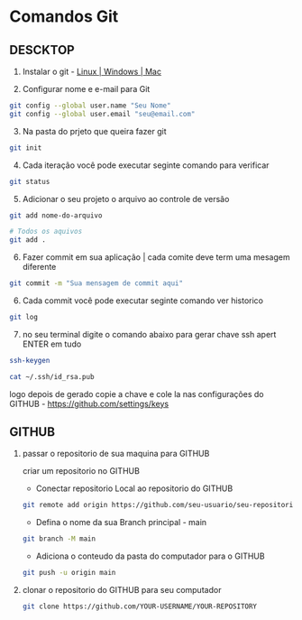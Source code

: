 # Comandos Git

## DESCKTOP
1. Instalar o git -
 [Linux | Windows | Mac](https://git-scm.com/)

2. Configurar nome e e-mail para Git
 ``` bash
 git config --global user.name "Seu Nome"
 git config --global user.email "seu@email.com"

 ```
 3. Na pasta do prjeto que queira fazer git 
 ``` bash
 git init

 ```
 4. Cada iteração você pode executar seginte comando para verificar 
 ``` bash
 git status

 ```
 5. Adicionar o seu projeto o arquivo ao controle de versão 
 ``` bash
 git add nome-do-arquivo

 # Todos os aquivos
 git add .
 
 ```
 6. Fazer commit em sua aplicação | cada comite deve term uma mesagem diferente
 ``` bash
git commit -m "Sua mensagem de commit aqui"

 ```
 6. Cada commit você pode executar seginte comando ver historico
 ``` bash
 git log

 ```
 7. no seu terminal digite o comando abaixo para gerar chave ssh apert ENTER em tudo
 ``` bash
 ssh-keygen

 cat ~/.ssh/id_rsa.pub 

 ```
 logo depois de gerado copie a chave e cole la nas configurações do GITHUB -
 https://github.com/settings/keys 

 ## GITHUB

 1. passar o repositorio de sua maquina para GITHUB
 
    criar um repositorio no GITHUB
    
    * Conectar repositorio Local ao repositorio do GITHUB
    ``` bash
    git remote add origin https://github.com/seu-usuario/seu-repositorio.git

    ```
    * Defina o nome da sua Branch principal - main
    ``` bash
    git branch -M main

    ```
    * Adiciona o conteudo da pasta do computador para o GITHUB
    ``` bash
    git push -u origin main

    ```
2. clonar o repositorio do GITHUB para seu computador
    ``` bash
    git clone https://github.com/YOUR-USERNAME/YOUR-REPOSITORY

    ```

    
 